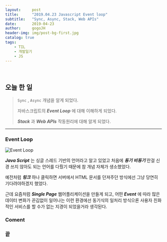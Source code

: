 ```yaml
---
layout:     post
title:      "2019.04.23 Javascript Event loop"
subtitle:   "Sync, Async, Stack, Web APIs"
date:       2019-04-23
author:     gogoJH
header-img: img/post-bg-first.jpg
catalog: true
tags:
    - TIL
    - 개발일기
    - JS
---
```


<br>


## 오늘 한 일


> `Sync` , `Async` 개념을 알게 되었다.
> 
> 자바스크립트의 ***Event Loop*** 에 대해 이해하게 되었다.
> 
> ***Stack*** 과 ***Web APIs*** 작동원리에 대해 알게 되었다.

---

### Event Loop

![Event Loop](https://cdn-images-1.medium.com/max/800/1*m5M4NV495oH4ADvpnItnVQ.png)

***Java Script*** 는 싱글 스레드 기반의 언어라고 알고 있었고 처음에 ***동기 비동기*** 란걸 
신경 쓰지 않아도 되는 언어를 다뤘기 때문에 참 개념 자체가 생소했었다.
 
예전처럼 ***링크*** 하나 클릭하면 서버에서 HTML 문서를 던져주던 방식에선 그냥 당연히 기다려야하겠지 했었다.

근데 요즘처럼 ***Single Page*** 웹어플리케이션을 만들게 되고, 어떤 ***Event*** 에 따라 많은
데이터 변화가 끈김없이 일어나는 이런 환경에선 동기식의 일처리 방식으론 사용자 
친화적인 서비스를 할 수가 없는 지경이 되었을거라 생각된다. 

### Coment



### 끝
<!--stackedit_data:
eyJwcm9wZXJ0aWVzIjoibGF5b3V0OiAgICAgcG9zdFxudGl0bG
U6ICAgICAgXCIyMDE5LjA0LjIzIEphdmFzY3JpcHQgRXZlbnQg
bG9vcFwiXG5zdWJ0aXRsZTogICBcIlN5bmMsIEFzeW5jLCBTdG
FjaywgV2ViIEFQSXNcIlxuZGF0ZTogICAgICAgMjAxOS0wNC0x
NVxuYXV0aG9yOiAgICAgZ29nb0pIXG5oZWFkZXItaW1nOiAvaW
1nL3Bvc3QtYmctZmlyc3QuanBnXG5jYXRhbG9nOiB0cnVlXG50
YWdzOlxuICAgIC0gVElMXG4gICAgLSDqsJzrsJzsnbzquLBcbi
AgICAtIEpTXG4iLCJoaXN0b3J5IjpbLTIxMTYyOTE5NDIsLTIw
NDg4OTExODAsLTg0Mzc4NDUyMiw5MTkzNTAzNDIsLTc0OTExNz
YzMCwxNTgxNDQ0NzU0LDU4OTU5MTE3NiwxNDE2Nzk2MDMyLC0x
NTEwNzY0MDM2LC0xMjM0NjUxMTkwXX0=
-->